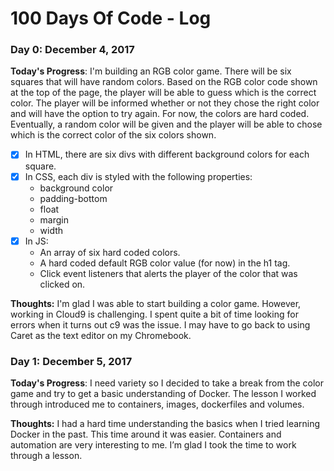 # 100 Days Of Code - Log

### Day 0: December 4, 2017 

**Today's Progress**: 
I'm building an RGB color game. There will be six squares that will have random colors. Based on the RGB color code shown at the top of the page, the player will be able to guess which is the correct color. The player will be informed whether or not they chose the right color and will have the option to try again. For now, the colors are hard coded. Eventually, a random color will be given and the player will be able to chose which is the correct color of the six colors shown. 

- [x] In HTML, there are six divs with different background colors for each square.
- [x] In CSS, each div is styled with the following properties:
  - background color
  - padding-bottom
  - float
  - margin
  - width
- [x] In JS:
  - An array of six hard coded colors.
  - A hard coded default RGB color value (for now) in the h1 tag.
  - Click event listeners that alerts the player of the color that was clicked on.
 
**Thoughts:** 
I'm glad I was able to start building a color game. However, working in Cloud9 is challenging. I spent quite a bit of time looking for errors when it turns out c9 was the issue.  I may have to go back to using Caret as the text editor on my Chromebook.


### Day 1: December 5, 2017

**Today's Progress**:
I need variety so I decided to take a break from the color game and try to get a basic understanding of Docker. The lesson I worked through introduced me to containers, images, dockerfiles and volumes.

**Thoughts:**
I had a hard time understanding the basics when I tried learning Docker in the past. This time around it was easier. Containers and automation are very interesting to me. I’m glad I took the time to work through a lesson.
